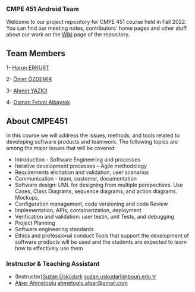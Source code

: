 ### CMPE 451 Android Team 
  
Welcome to our project repository for CMPE 451 course held in Fall 2022. You can find our meeting notes, contributors' home pages and other stuff about our work on the <a href="https://github.com/bounswe/bounswe2022group1/wiki">Wiki</a> page of the repository. 
## Team Members


1- [Harun ERKURT](https://github.com/bounswe/bounswe2022group1/wiki/Harun-Erkurt)

2- [Ömer ÖZDEMİR](https://github.com/bounswe/bounswe2022group1/wiki/Ömer-Özdemir)

3- [Ahmet YAZICI](https://github.com/bounswe/bounswe2022group1/wiki/Ahmet-Yazici)

4- [Osman Fehmi Albayrak](https://github.com/bounswe/bounswe2022group1/wiki/Osman-Fehmi-Albayrak)


## About CMPE451
In this course we will address the issues, methods, and tools related to developing software
products and teamwork.
The following topics are among the major issues that will be covered:
- Introduction - Software Engineering and processes
- Iterative development processes – Agile methodology
- Requirements elicitation and validation, user scenarios
- Communication - team, customer, documentation
- Software design: UML for designing from multiple perspectives. Use Cases, Class Diagrams,
sequence diagrams, and action diagrams. Mockups,
- Configuration management, code versioning and code Review
- Implementation, APIs, containerization, deployment
- Verification and validation: user testin, unit Tests, and debugging
- Project Planning
- Software engineering standards
- Ethics and professional conduct
Tools that support the development of software products will be used and the students are
expected to learn how to effectively use them

### Instructor & Teaching Assistant

- (Instructor)[Suzan Üsküdarlı](https://www.cmpe.boun.edu.tr/tr/people/suzan.uskudarli) suzan.uskudarli@boun.edu.tr
- [Alper Ahmetoglu](https://www.cmpe.boun.edu.tr/tr/people/alper.ahmetoglu) ahmetoglu.alper@gmail.com

